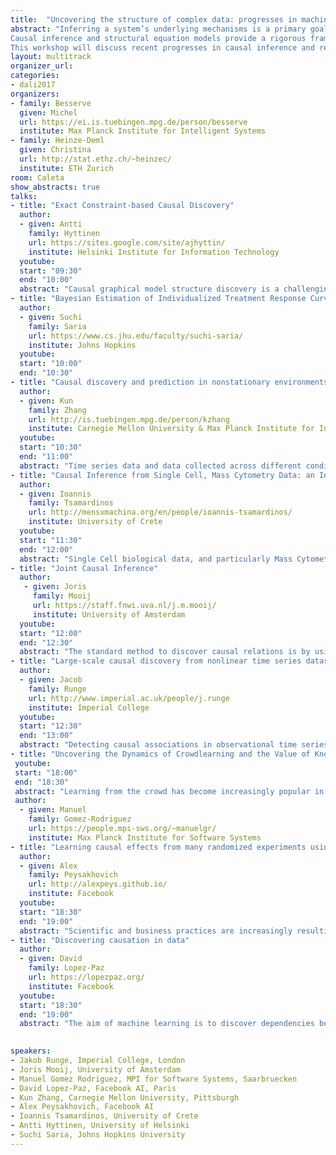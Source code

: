 ```yaml
---
title:  "Uncovering the structure of complex data: progresses in machine learning and causal inference"
abstract: "Inferring a system’s underlying mechanisms is a primary goal in many areas of science. For instance, understanding cause-effect relationships is necessary if one wants to intervene on the system in order to improve its performance. In this context, scientists often need to be able to draw causal interpretations from complex, real-world data.
Causal inference and structural equation models provide a rigorous framework to address these questions. However, the validity of these approaches may be challenged by complex structures involving non-stationarity, non-linearity or high-dimensionality. In particular, these properties frequently occur in natural or artificial systems resulting from interactions between many interdependent parts, such as biological or social networks.
This workshop will discuss recent progresses in causal inference and related approaches to deal with data of increasing complexity. It aims at bringing together researchers from various fields to discuss the current challenges in estimating mechanisms from real-world data." 
layout: multitrack
organizer_url: 
categories:
- dali2017
organizers:
- family: Besserve
  given: Michel 
  url: https://ei.is.tuebingen.mpg.de/person/besserve
  institute: Max Planck Institute for Intelligent Systems
- family: Heinze-Deml
  given: Christina 
  url: http://stat.ethz.ch/~heinzec/
  institute: ETH Zurich
room: Caleta
show_abstracts: true
talks:
- title: "Exact Constraint-based Causal Discovery"
  author:
  - given: Antti
    family: Hyttinen
    url: https://sites.google.com/site/ajhyttin/
    institute: Helsinki Institute for Information Technology
  youtube: 
  start: "09:30"
  end: "10:00"
  abstract: "Causal graphical model structure discovery is a challenging part of causal inference, graphical model research and machine learning. If absence of latent confounders can be assumed, the tool of choice are exact score-based methods, as they provably find the globally optimal equivalence class of structures. Constraint-based methods on the other hand are able to handle more general model spaces with cycles and latent confounders, but offer seriously poorer accuracy. We present research that bridges this gap between constraint-based and score-based methods to some extent. We use a combination of score-based and constraint-based ideas together with Boolean (maximum) satisfiability solving, to obtain an approach that retains exactness and the generality of the model space."
- title: "Bayesian Estimation of Individualized Treatment Response Curves from Longitudinal data"
  author:
  - given: Suchi
    family: Saria
    url: https://www.cs.jhu.edu/faculty/suchi-saria/
    institute: Johns Hopkins
  youtube: 
  start: "10:00"
  end: "10:30"
- title: "Causal discovery and prediction in nonstationary environments"
  author:
  - given: Kun
    family: Zhang
    url: http://is.tuebingen.mpg.de/person/kzhang
    institute: Carnegie Mellon University & Max Planck Institute for Intelligent Systems
  youtube: 
  start: "10:30"
  end: "11:00"
  abstract: "Time series data and data collected across different conditions often exhibit a distribution shift phenomenon, which poses challenges for both causal discovery and prediction -- the underlying causal model may change with the distribution shift, and traditional supervised learning assumes that the training set and test set were drawn from the same distribution, which is not the case when the data distribution changes. In this talk, we emphasize and exploit the coupling relationship between causal modeling and distribution shift: causal models imply how the data-generating processes or different modules of the joint distribution may change, and distribution shift actually exhibits such changes. Accordingly, we show how causal discovery could benefit from distribution shift, and how a causal perspective helps understand and solve the problem of domain adaptation or transfer learning."
- title: "Causal Inference from Single Cell, Mass Cytometry Data: an Integrative Approach"
  author:
  - given: Ioannis
    family: Tsamardinos
    url: http://mensxmachina.org/en/people/ioannis-tsamardinos/
    institute: University of Crete
  youtube: 
  start: "11:30"
  end: "12:00"
  abstract: "Single Cell biological data, and particularly Mass Cytometry Data present significant opportunities not only for discovering novel biological data, but also for serving as a testbed of Causal Discovery algorithms. Such data seem ideal for Causal Discovery as they typically contain thousands of even millions of sample points, under several experimental conditions, and often measured at several time points. On the other hand, initial attempts at Causal Discovery demonstrate the challenges of learning causality in the microworld where confounding factors and feedback cycles are abundant. In this talk, we present approaches developed and applied on mass cytometry data that are based on Causal Probabilistic Graphical Models as well as novel approaches based on Ordinary Differential Equation Models. The results and the lesson's learnt will be discussed, as well as their influence in inventing new methods that can robustly discover causality in single cell biological data."
- title: "Joint Causal Inference"
  author:
   - given: Joris 
     family: Mooij
     url: https://staff.fnwi.uva.nl/j.m.mooij/
     institute: University of Amsterdam
  youtube: 
  start: "12:00"
  end: "12:30"
  abstract: "The standard method to discover causal relations is by using experimentation. Over the last decades, alternative methods have been proposed: constraint-based causal discovery methods can sometimes infer causal relations from certain statistical patterns in purely observational data. We introduce Joint Causal Inference (JCI), a novel constraint-based approach to causal discovery from multiple data sets that elegantly unifies both approaches. Compared with existing constraint-based approaches for causal discovery from multiple data sets, JCI offers several advantages: it deals with several different types of interventions in a unified fashion, it can learn intervention targets, it systematically pools data across different datasets which improves the statistical power of independence tests, and most importantly, it improves on the accuracy and identifiability of the predicted causal relations."
- title: "Large-scale causal discovery from nonlinear time series datasets"
  author:
  - given: Jacob  
    family: Runge
    url: http://www.imperial.ac.uk/people/j.runge
    institute: Imperial College
  youtube: 
  start: "12:30"
  end: "13:00"
  abstract: "Detecting causal associations in observational time series datasets is a key challenge for novel insights into complex dynamical systems such as the Earth system. Dependencies in such a high-dimensional dynamical system may involve time-delays, nonlinearity, and strong autocorrelations, which present major challenges for causal discovery techniques. Here we are interested in time-lagged causal discovery using conditional independence testing and address two major problems: (1) Low power due to high-dimensionality and (2) detection biases. The latter refers to the problem that the detection power for individual links may depend not only on their causal strength, but also on autocorrelation and other dependencies. Here we introduce a method for large-scale, linear and nonlinear, time-delayed causal discovery. In extensive numerical experiments we find that our method yields more power than common methods and largely overcomes detection biases allowing to more accurately rank associations in large-scale analyses by their causal strength. We demonstrate the method on a large-scale climate time series dataset."
- title: "Uncovering the Dynamics of Crowdlearning and the Value of Knowledge"
 youtube: 
 start: "18:00"
 end: "18:30"
 abstract: "Learning from the crowd has become increasingly popular in the Web and social media. There is a wide variety of crowdlearning sites in which, on the one hand, users learn from the knowledge that other users contribute to the site, and, on the other hand, knowledge is reviewed and curated by the same users using assessment measures such as upvotes or likes. In this talk, I will present a probabilistic modeling framework of crowdlearning, which uncovers the evolution of a user's expertise over time by leveraging other users' assessments of her contributions. The model allows for both off-site and on-site learning and captures forgetting of knowledge. I will then introduce a scalable estimation method to fit the model parameters from millions of recorded learning and contributing events and show the effectiveness of our model by tracing activity of ~25 thousand users in Stack Overflow over a 4.5 year period. The model reveals that answers with high knowledge value are rare, newbies and experts tend to acquire less knowledge than users in the middle range and prolific learners tend to be also proficient contributors that post answers with high knowledge value." 
 author:
  - given: Manuel   
    family: Gomez-Rodriguez
    url: https://people.mpi-sws.org/~manuelgr/
    institute: Max Planck Institute for Software Systems 
- title: "Learning causal effects from many randomized experiments using regularized instrumental variables"
  author:
  - given: Alex  
    family: Peysakhovich  
    url: http://alexpeys.github.io/
    institute: Facebook
  youtube: 
  start: "18:30"
  end: "19:00"
  abstract: "Scientific and business practices are increasingly resulting in large collections of randomized experiments. Analyzed together, these collections can tell us things that individual experiments in the collection cannot. We study how to learn causal relationships between variables from such collections when the number experiments is large, many experiments have very small effects, and the analyst lacks metadata (e.g., descriptions of the interventions). Here we use experimental groups as instrumental variables (IV) and show that a standard method (two-stage least squares) is biased even when the number of experiments is infinite. We show how a sparsity-inducing $l_0$ regularization can --- in a reversal of the standard bias--variance tradeoff in regularization --- reduce bias and MSE of interventional predictions. We propose a cross-validation procedure (IVCV) to feasibly select the regularization parameter. Using a trick from Monte Carlo sampling, IVCV can be done using summary statistics instead of raw data, thus making it simple to use in many real-world applications."
- title: "Discovering causation in data"
  author:
  - given: David 
    family: Lopez-Paz   
    url: https://lopezpaz.org/
    institute: Facebook
  youtube: 
  start: "18:30"
  end: "19:00"
  abstract: "The aim of machine learning is to discover dependencies between variables, and use these dependencies to provide predictions. This is in stark contrast to other sciences, which aim at discovering causal relations between variables, and using these causal relations to provide with explanations. Since machine learning ignores the differences between dependence and causation, current machine learning algorithms excel at prediction by exploiting indirect dependencies, are unable to explain their outcomes, need large amounts of data to solve the task at hand, and fail when facing distributional shifts --- such as adversarial perturbations. In this talk, we ask the question: Can machine learning evolve and address these problems by discovering and leveraging causation? We will conjecture that this is the case, by 1) developing a novel and theoretically sustained framework to uncover causal relations between pairs of variables, 2) exemplifying the preliminary use of these methods in computer vision and natural language understanding tasks, and 3) moving towards the multivariate case thanks to the use of Generative Adversarial Networks."

  
speakers:
- Jakob Runge, Imperial College, London
- Joris Mooij, University of Amsterdam
- Manuel Gomez Rodriguez, MPI for Software Systems, Saarbruecken
- David Lopez-Paz, Facebook AI, Paris
- Kun Zhang, Carnegie Mellon University, Pittsburgh
- Alex Peysakhovich, Facebook AI
- Ioannis Tsamardinos, University of Crete
- Antti Hyttinen, University of Helsinki
- Suchi Saria, Johns Hopkins University
---
```

